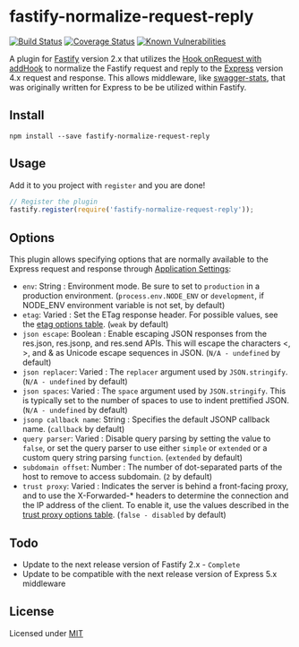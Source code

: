 # fastify-normalize-request-reply

[![Build Status](https://travis-ci.org/ericrglass/fastify-normalize-request-reply.svg?branch=master)](https://travis-ci.org/ericrglass/fastify-normalize-request-reply)
[![Coverage Status](https://coveralls.io/repos/github/ericrglass/fastify-normalize-request-reply/badge.svg?branch=master)](https://coveralls.io/github/ericrglass/fastify-normalize-request-reply?branch=master)
[![Known Vulnerabilities](https://snyk.io/test/github/ericrglass/fastify-normalize-request-reply/badge.svg)](https://snyk.io/test/github/ericrglass/fastify-normalize-request-reply)

A plugin for [Fastify](https://www.fastify.io/) version 2.x that utilizes the [Hook onRequest with addHook](https://github.com/fastify/fastify/blob/master/docs/Hooks.md) to normalize the Fastify request and reply to the [Express](https://expressjs.com/) version 4.x request and response. This allows middleware, like [swagger-stats](http://swaggerstats.io/), that was originally written for Express to be be utilized within Fastify.

## Install

```
npm install --save fastify-normalize-request-reply
```

## Usage

Add it to you project with `register` and you are done!

```javascript
// Register the plugin
fastify.register(require('fastify-normalize-request-reply'));
```

## Options

This plugin allows specifying options that are normally available to the Express request and response through [Application Settings](https://expressjs.com/en/api.html#app.set):

+ `env`: String : Environment mode. Be sure to set to `production` in a production environment. (`process.env.NODE_ENV` or `development`, if NODE_ENV environment variable is not set, by default)
+ `etag`: Varied : Set the ETag response header. For possible values, see the [etag options table](https://expressjs.com/en/api.html#etag.options.table). (`weak` by default)
+ `json escape`: Boolean : Enable escaping JSON responses from the res.json, res.jsonp, and res.send APIs. This will escape the characters <, >, and & as Unicode escape sequences in JSON. (`N/A - undefined` by default)
+ `json replacer`: Varied : The `replacer` argument used by `JSON.stringify`. (`N/A - undefined` by default)
+ `json spaces`: Varied : The `space` argument used by `JSON.stringify`. This is typically set to the number of spaces to use to indent prettified JSON. (`N/A - undefined` by default)
+ `jsonp callback name`: String : Specifies the default JSONP callback name. (`callback` by default)
+ `query parser`: Varied : Disable query parsing by setting the value to `false`, or set the query parser to use either `simple` or `extended` or a custom query string parsing `function`. (`extended` by default)
+ `subdomain offset`: Number : The number of dot-separated parts of the host to remove to access subdomain. (`2` by default)
+ `trust proxy`: Varied : Indicates the server is behind a front-facing proxy, and to use the X-Forwarded-* headers to determine the connection and the IP address of the client. To enable it, use the values described in the [trust proxy options table](https://expressjs.com/en/api.html#trust.proxy.options.table). (`false - disabled` by default)

## Todo

+ Update to the next release version of Fastify 2.x - `Complete`
+ Update to be compatible with the next release version of Express 5.x middleware

## License

Licensed under [MIT](./LICENSE)
